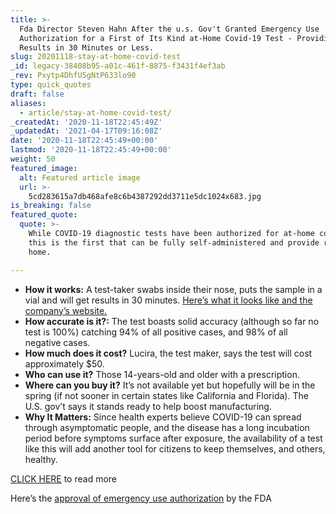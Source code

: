 ```yaml
---
title: >-
  Fda Director Steven Hahn After the u.s. Gov't Granted Emergency Use
  Authorization for a First of Its Kind at-Home Covid-19 Test - Providing
  Results in 30 Minutes or Less.
slug: 20201118-stay-at-home-covid-test
_id: legacy-38408b95-a01c-461f-8875-f3431f4ef3ab
_rev: Pxytp4DhfU5gNtP633lo90
type: quick_quotes
draft: false
aliases:
  - article/stay-at-home-covid-test/
_createdAt: '2020-11-18T22:45:49Z'
_updatedAt: '2021-04-17T09:16:08Z'
date: '2020-11-18T22:45:49+00:00'
lastmod: '2020-11-18T22:45:49+00:00'
weight: 50
featured_image:
  alt: Featured article image
  url: >-
    5cd283615a7db468afe8c6b4387292dd3711e5dc1024x683.jpg
is_breaking: false
featured_quote:
  quote: >-
    While COVID-19 diagnostic tests have been authorized for at-home collection,
    this is the first that can be fully self-administered and provide results at
    home.

---
```

* **How it works:** A test-taker swabs inside their nose, puts the sample in a vial and will get results in 30 minutes. [Here’s what it looks like and the company’s website.](https://www.lucirahealth.com)
* **How accurate is it?:** The test boasts solid accuracy (although so far no test is 100%) catching 94% of all positive cases, and 98% of all negative cases.
* **How much does it cost?** Lucira, the test maker, says the test will cost approximately $50.
* **Who can use it?** Those 14-years-old and older with a prescription.
* **Where can you buy it?** It’s not available yet but hopefully will be in the spring (if not sooner in certain states like California and Florida). The U.S. gov’t says it stands ready to help boost manufacturing.
* **Why It Matters:** Since health experts believe COVID-19 can spread through asymptomatic people, and the disease has a long incubation period before symptoms surface after exposure, the availability of a test like this will add another tool for citizens to keep themselves, and others, healthy.

[CLICK HERE](https://www.politico.com/news/2020/11/17/fda-authorizes-first-at-home-coronavirus-test-437295) to read more

Here’s the [approval of emergency use authorization](https://www.fda.gov/media/143810/download) by the FDA